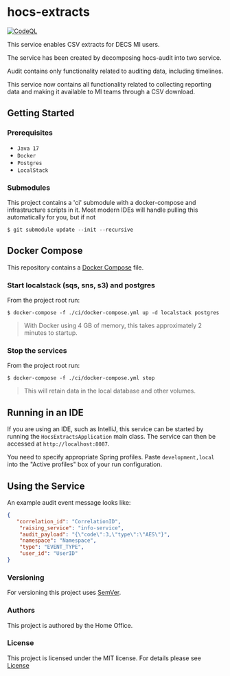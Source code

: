 # hocs-extracts

[![CodeQL](https://github.com/UKHomeOffice/hocs-extracts/actions/workflows/codeql-analysis.yml/badge.svg)](https://github.com/UKHomeOffice/hocs-extracts/actions/workflows/codeql-analysis.yml)


This service enables CSV extracts for DECS MI users. 

The service has been created by decomposing hocs-audit into two service. 

Audit contains only functionality related to auditing data, including timelines.

This service now contains all functionality related to collecting reporting data and making it available to MI teams through a CSV download.

## Getting Started

### Prerequisites

* ```Java 17```
* ```Docker```
* ```Postgres```
* ```LocalStack```

### Submodules

This project contains a 'ci' submodule with a docker-compose and infrastructure scripts in it.
Most modern IDEs will handle pulling this automatically for you, but if not

```console
$ git submodule update --init --recursive
```

## Docker Compose

This repository contains a [Docker Compose](https://docs.docker.com/compose/)
file.

### Start localstack (sqs, sns, s3) and postgres
From the project root run:
```console
$ docker-compose -f ./ci/docker-compose.yml up -d localstack postgres
```

> With Docker using 4 GB of memory, this takes approximately 2 minutes to startup.

### Stop the services
From the project root run:
```console
$ docker-compose -f ./ci/docker-compose.yml stop
```
> This will retain data in the local database and other volumes.

## Running in an IDE

If you are using an IDE, such as IntelliJ, this service can be started by running the ```HocsExtractsApplication``` main class.
The service can then be accessed at ```http://localhost:8087```.

You need to specify appropriate Spring profiles.
Paste `development,local` into the "Active profiles" box of your run configuration.


## Using the Service

An example audit event message looks like:

```JSON
{
   "correlation_id": "CorrelationID",
    "raising_service": "info-service",
    "audit_payload": "{\"code\":3,\"type\":\"AES\"}",
    "namespace": "Namespace",
    "type": "EVENT_TYPE",
    "user_id": "UserID"
}
```

### Versioning

For versioning this project uses [SemVer](https://semver.org/).

### Authors

This project is authored by the Home Office.

### License 

This project is licensed under the MIT license. For details please see [License](LICENSE) 
